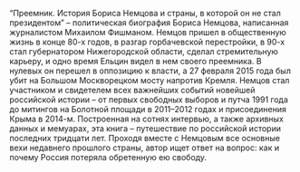 <!--2025-05-25 10:07:39--><!--pdate:2022-->
“Преемник. История Бориса Немцова и страны, в которой он не стал президентом” – политическая биография Бориса Немцова, написанная журналистом Михаилом Фишманом. Немцов пришел в общественную жизнь в конце 80-х годов, в разгар горбачевской перестройки, в 90-х стал губернатором Нижегородской области, сделал стремительную карьеру, и одно время Ельцин видел в нем своего преемника. В нулевых он перешел в оппозицию к власти, а 27 февраля 2015 года был убит на Большом Москворецком мосту напротив Кремля. Немцов стал участником и свидетелем всех важнейших событий новейшей российской истории – от первых свободных выборов и путча 1991 года до митингов на Болотной площади в 2011–2012 годах и присоединения Крыма в 2014-м. Построенная на сотнях интервью, а также архивных данных и мемуарах, эта книга – путешествие по российской истории последних тридцати лет. Проходя вместе с Немцовым все основные вехи недавнего прошлого страны, автор ищет ответ на вопрос: как и почему Россия потеряла обретенную ею свободу.
